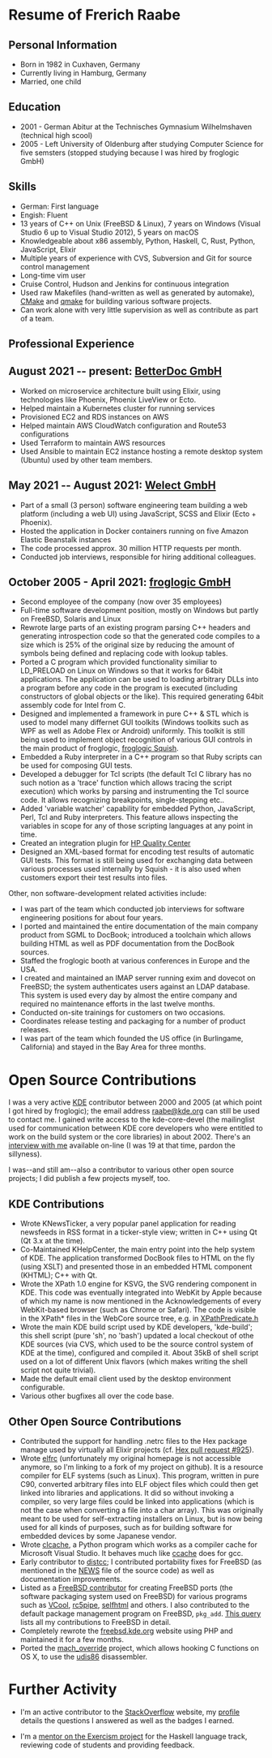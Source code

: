 # Resume of Frerich Raabe

## Personal Information

* Born in 1982 in Cuxhaven, Germany
* Currently living in Hamburg, Germany
* Married, one child

## Education

* 2001 - German Abitur at the Technisches Gymnasium Wilhelmshaven (technical high scool)
* 2005 - Left University of Oldenburg after studying Computer Science for
  five semsters (stopped studying because I was hired by froglogic GmbH)

## Skills

* German: First language
* Engish: Fluent
* 13 years of C++ on Unix (FreeBSD & Linux), 7 years on Windows (Visual Studio 6
  up to Visual Studio 2012), 5 years on macOS
* Knowledgeable about x86 assembly, Python, Haskell, C, Rust, Python,
  JavaScript, Elixir
* Multiple years of experience with CVS, Subversion and Git for source
  control management
* Long-time vim user
* Cruise Control, Hudson and Jenkins for continuous integration
* Used raw Makefiles (hand-written as well as generated by automake),
  [CMake](http://www.cmake.org/) and [qmake](http://doc.qt.digia.com/4.7-snapshot/qmake-manual.html)
  for building various software projects.
* Can work alone with very little supervision as well as contribute as
  part of a team.

## Professional Experience

## August 2021 -- present: [BetterDoc GmbH](https://www.betterdoc.com)

* Worked on microservice architecture built using Elixir, using technologies
  like Phoenix, Phoenix LiveView or Ecto.
* Helped maintain a Kubernetes cluster for running services
* Provisioned EC2 and RDS instances on AWS
* Helped maintain AWS CloudWatch configuration and Route53 configurations
* Used Terraform to maintain AWS resources
* Used Ansible to maintain EC2 instance hosting a remote desktop system
  (Ubuntu) used by other team members.

## May 2021 -- August 2021: [Welect GmbH](https://www.welect.de)

* Part of a small (3 person) software engineering team building a web platform
  (including a web UI) using JavaScript, SCSS and Elixir (Ecto + Phoenix).
* Hosted the application in Docker containers running on five Amazon Elastic
  Beanstalk instances
* The code processed approx. 30 million HTTP requests per month.
* Conducted job interviews, responsible for hiring additional colleagues.

## October 2005 - April 2021: [froglogic GmbH](http://www.froglogic.com)

* Second employee of the company (now over 35 employees)
* Full-time software development position, mostly on Windows but partly on
  FreeBSD, Solaris and Linux
* Rewrote large parts of an existing program parsing C++ headers and
  generating introspection code so that the generated code compiles to a size
  which is 25% of the original size by reducing the amount of symbols being
  defined and replacing code with lookup tables.
* Ported a C program which provided functionality similiar to LD_PRELOAD on
  Linux on Windows so that it works for 64bit applications. The application
  can be used to loading arbitrary DLLs into a program before any code in
  the program is executed (including constructors of global objects or the
  like). This required generating 64bit assembly code for Intel from C.
* Designed and implemented a framework in pure C++ & STL which is used to model
  many differnet GUI toolkits (Windows toolkits such as WPF as well as Adobe
  Flex or Android) uniformly. This toolkit is still being used to implement
  object recognition of various GUI controls in the main product of froglogic,
  [froglogic Squish](http://www.froglogic.com/squish/gui-testing/).
* Embedded a Ruby interpreter in a C++ program so that Ruby scripts can be used
  for composing GUI tests.
* Developed a debugger for Tcl scripts (the default Tcl C library has no such
  notion as a 'trace' function which allows tracing the script execution) which
  works by parsing and instrumenting the Tcl source code. It allows recognizing
  breakpoints, single-stepping etc..
* Added 'variable watcher' capability for embedded Python, JavaScript, Perl, Tcl
  and Ruby interpreters. This feature allows inspecting the variables in scope
  for any of those scripting languages at any point in time.
* Created an integration plugin for [HP Quality
  Center](http://www8.hp.com/us/en/software-solutions/software.html?compURI=1172141)
* Designed an XML-based format for encoding test results of automatic GUI
  tests. This format is still being used for exchanging data between various
  processes used internally by Squish - it is also used when customers export
  their test results into files.

Other, non software-development related activities include:

* I was part of the team which conducted job interviews for software engineering
  positions for about four years.
* I ported and maintained the entire documentation of the main company product
  from SGML to DocBook; introduced a toolchain which allows building HTML as
  well as PDF documentation from the DocBook sources.
* Staffed the froglogic booth at various conferences in Europe and the USA.
* I created and maintained an IMAP server running exim and dovecot on FreeBSD; the
  system authenticates users against an LDAP database. This system is used every
  day by almost the entire company and required no maintenance efforts in the last
  twelve months.
* Conducted on-site trainings for customers on two occasions.
* Coordinates release testing and packaging for a number of product releases.
* I was part of the team which founded the US office (in Burlingame,
  California) and stayed in the Bay Area for three months.

# Open Source Contributions

I was a very active [KDE](http://www.kde.org) contributor between 2000 and
2005 (at which point I got hired by froglogic); the email address
raabe@kde.org can still be used to contact me. I gained write access to the
kde-core-devel (the mailinglist used for communication between KDE core
developers who were entitled to work on the build system or the core
libraries) in about 2002. There's an
[interview with me](http://www.behindkde.org/frerich-raabe) available
on-line (I was 19 at that time, pardon the sillyness).

I was--and still am--also a contributor to various other open source
projects; I did publish a few projects myself, too.

## KDE Contributions

* Wrote KNewsTicker, a very popular panel application for reading newsfeeds
  in RSS format in a ticker-style view; written in C++ using Qt (Qt 3.x at the
  time).
* Co-Maintained KHelpCenter, the main entry point into the help system
  of KDE. The application transformed DocBook files to HTML on the fly (using
  XSLT) and presented those in an embedded HTML component (KHTML); C++ with
  Qt.
* Wrote the XPath 1.0 engine for KSVG, the SVG rendering component in KDE.
  This code was eventually integrated into WebKit by Apple because of which
  my name is now mentioned in the Acknowledgements of every WebKit-based
  browser (such as Chrome or Safari). The code is visible in the XPath\*
  files in the WebCore source tree, e.g. in
  [XPathPredicate.h](http://source-android.frandroid.com/external/webkit/Source/WebCore/xml/XPathPredicate.h)
* Wrote the main KDE build script used by KDE developers, 'kde-build'; this
  shell script (pure 'sh', no 'bash') updated a local checkout of othe KDE
  sources (via CVS, which used to be the source control system of KDE at the
  time), configured and compiled it. About 35kB of shell script used on a lot
  of different Unix flavors (which makes writing the shell script not quite
  trivial).
* Made the default email client used by the desktop environment configurable.
* Various other bugfixes all over the code base.

## Other Open Source Contributions

* Contributed the support for handling .netrc files to the Hex package manage
  used by virtually all Elixir projects (cf. [Hex pull request #925](https://github.com/hexpm/hex/pull/925)).
* Wrote [elfrc](https://github.com/yashi/elfrc) (unfortunately my original
  homepage is not accessible anymore, so I'm linking to a fork of my project
  on github). It is a resource compiler for ELF systems (such as Linux). This
  program, written in pure C90, converted arbitrary files into ELF object
  files which could then get linked into libraries and applications. It did
  so without invoking a compiler, so very large files could be linked into
  applications (which is not the case when converting a file into a char
  array). This was originally meant to be used for self-extracting
  installers on Linux, but is now being used for all kinds of purposes, such
  as for building software for embedded devices by some Japanese vendor.
* Wrote [clcache](https://github.com/frerich/clcache), a Python program which
  works as a compiler cache for Microsoft Visual Studio. It behaves much like
  [ccache](http://ccache.samba.org/) does for gcc.
* Early contributor to [distcc](http://code.google.com/p/distcc/); I contributed
  portability fixes for FreeBSD (as mentioned in the
  [NEWS](http://code.google.com/p/distcc/source/browse/trunk/NEWS#604) file
  of the source code) as well as documentation improvements.
* Listed as a [FreeBSD
  contributor](http://www.freebsd.org/doc/en_US.ISO8859-1/articles/contributors/contrib-additional.html)
  for creating FreeBSD ports (the software packaging system
  used on FreeBSD) for various programs such as
  [VCool](http://www.freebsdsoftware.org/sysutils/fvcool.html),
  [rc5pipe](http://www.freebsdsoftware.org/security/rc5pipe.html),
  [selfhtml](http://www.freebsdsoftware.org/german/selfhtml.html) and others. I
  also contributed to the default package management program on FreeBSD,
  `pkg_add`. [This query](http://www.freebsd.org/cgi/query-pr-summary.cgi?category=&severity=&priority=&class=&state=&sort=none&text=&responsible=&multitext=&originator=frerich+raabe&closedtoo=on&release=)
  lists all my contributions to FreeBSD in detail.
* Completely rewrote the [freebsd.kde.org](http://freebsd.kde.org/) website
  using PHP and maintained it for a few months.
* Ported the [mach_override](https://github.com/rentzsch/mach_override) project,
  which allows hooking C functions on OS X, to use the
  [udis86](http://udis86.sourceforge.net/) disassembler.

# Further Activity

* I'm an active contributor to the [StackOverflow](http://www.stackoverflow.com)
  website, my [profile](http://stackoverflow.com/users/91757/frerich-raabe)
  details the questions I answered as well as the badges I earned.

* I'm a [mentor on the Exercism project](https://exercism.org/profiles/frerich)
  for the Haskell language track, reviewing code of students and providing
  feedback.

